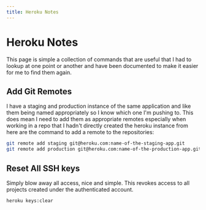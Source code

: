 ```yaml
---
title: Heroku Notes
---
```


# Heroku Notes

This page is simple a collection of commands that are useful that I had to
lookup at one point or another and have been documented to make it easier for
me to find them again.

## Add Git Remotes

I have a staging and production instance of the same application and like them
being named appropriately so I know which one I'm pushing to. This does mean I
need to add them as appropriate remotes especially when working in a repo that
I hadn't directly created the heroku instance from here are the command to add
a remote to the repositories:

```sh
git remote add staging git@heroku.com:name-of-the-staging-app.git
git remote add production git@heroku.com:name-of-the-production-app.git
```

## Reset All SSH keys

Simply blow away all access, nice and simple. This revokes access to all
projects created under the authenticated account.

```sh
heroku keys:clear
```

